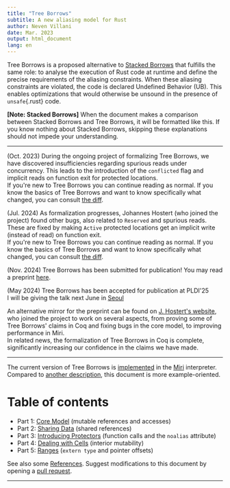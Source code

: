 ```yaml
---
title: "Tree Borrows"
subtitle: A new aliasing model for Rust
author: Neven Villani
date: Mar. 2023
output: html_document
lang: en
---
```


Tree Borrows is a proposed alternative to
[Stacked Borrows](https://www.ralfj.de/blog/2019/05/21/stacked-borrows-2.1.html)
that fulfills the same role: to analyse the execution of Rust code at runtime
and define the precise requirements of the aliasing constraints.
When these aliasing constraints are violated, the code is declared
Undefined Behavior (UB). This enables optimizations that would otherwise be
unsound in the presence of `unsafe`{.rust} code.

> <span class="sbnote">
**[Note: Stacked Borrows]**
When the document makes a comparison between Stacked Borrows and Tree Borrows,
it will be formatted like this. If you know nothing about Stacked Borrows,
skipping these explanations should not impede your understanding.
</span>

---

> <span class="alert">
(Oct. 2023) During the ongoing project of formalizing Tree Borrows,
we have discovered insufficiencies regarding spurious reads under concurrency.
This leads to the introduction of the `conflicted` flag and implicit reads on function exit
for protected locations. <br>
If you're new to Tree Borrows you can continue reading as normal.
If you know the basics of Tree Borrows and want to know specifically what changed,
you can consult [the diff](diff.0.html).
</span>

> <span class="alert">
(Jul. 2024) As formalization progresses, Johannes Hostert (who joined the project)
found other bugs, also related to `Reserved` and spurious reads.
These are fixed by making `Active` protected locations get an implicit write
(instead of read) on function exit. <br>
If you're new to Tree Borrows you can continue reading as normal.
If you know the basics of Tree Borrows and want to know specifically what changed,
you can consult [the diff](diff.1.html).
</span>


> <span class="info">
(Nov. 2024) Tree Borrows has been submitted for publication!
You may read a preprint [here](aux/preprint.pdf). <br>

(May 2024) Tree Borrows has been accepted for publication at PLDI'25 <br>
I will be giving the talk next June in [Seoul](https://pldi25.sigplan.org/details/pldi-2025-papers/42/Tree-Borrows) <br>

An alternative mirror for the preprint can be found on
[J. Hostert's website](https://jhostert.de/news/ann_03_tree_borrows_submitted/),
who joined the project to work on several aspects,
from proving some of Tree Borrows' claims in Coq
and fixing bugs in the core model, to improving performance in Miri. <br>
In related news, the formalization of Tree Borrows in Coq is complete,
significantly increasing our confidence in the claims we have made.
</span>

---

The current version of Tree Borrows is
[implemented](https://github.com/rust-lang/miri/tree/master/src/borrow_tracker/tree_borrows)
in the
[Miri](https://github.com/rust-lang/miri/)
interpreter.
Compared to [another description](https://github.com/Vanille-N/tree-borrows/blob/master/half/main.pdf),
this document is more example-oriented.

# Table of contents

- Part 1: [Core Model](core.html)
    (mutable references and accesses)
- Part 2: [Sharing Data](shared.html)
    (shared references)
- Part 3: [Introducing Protectors](protectors.html)
    (function calls and the `noalias` attribute)
- Part 4: [Dealing with Cells](interiormut.html)
    (interior mutability)
- Part 5: [Ranges](range.html)
    (`extern type` and pointer offsets)


See also some [References](refs.html).
Suggest modifications to this document by opening a
[pull request](https://github.com/Vanille-N/website/tree/master/data/treebor/src).

---
